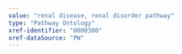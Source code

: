 ```yaml
---
value: "renal disease, renal disorder pathway"
type: "Pathway Ontology"
xref-identifier: "0000300"
xref-dataSource: "PW"
---
```

